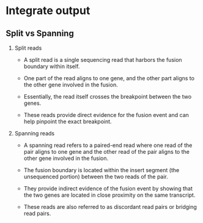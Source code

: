 # Integrate output

## Split vs Spanning

1. Split reads  
    - A split read is a single sequencing read that harbors the fusion boundary within itself.

    - One part of the read aligns to one gene, and the other part aligns to the other gene involved in the fusion.

    - Essentially, the read itself crosses the breakpoint between the two genes.

    - These reads provide direct evidence for the fusion event and can help pinpoint the exact breakpoint. 

2. Spanning reads
    - A spanning read refers to a paired-end read where one read of the pair aligns to one gene and the other read of the pair aligns to the other gene involved in the fusion.

    - The fusion boundary is located within the insert segment (the unsequenced portion) between the two reads of the pair.

    - They provide indirect evidence of the fusion event by showing that the two genes are located in close proximity on the same transcript.

    - These reads are also referred to as discordant read pairs or bridging read pairs.
